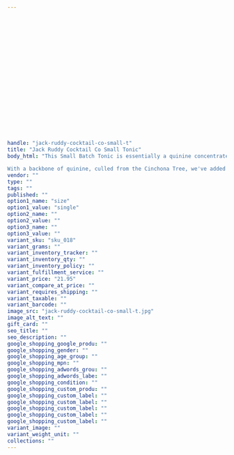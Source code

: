```yaml
---
   
   
   
   
   
   
   
   
   
   
   
   
   
   
   
   
   
   
   
   
handle: "jack-ruddy-cocktail-co-small-t"
title: "Jack Ruddy Cocktail Co Small Tonic"
body_html: "This Small Batch Tonic is essentially a quinine concentrate. It's designed to pair with your favorite Gin or Vodka, and is then stretched with soda water to make a bright, light, refreshing highball.

With a backbone of quinine, culled from the Cinchona Tree, we've added a delicate mix of botanicals, and then sweetened it with real cane sugar; the final product is a complex mixture that introduces a fine bitterness to any cocktail, and a great pairing with the botanicals of the finest Gins in the world."
vendor: ""
type: ""
tags: ""
published: ""
option1_name: "size"
option1_value: "single"
option2_name: ""
option2_value: ""
option3_name: ""
option3_value: ""
variant_sku: "sku_018"
variant_grams: ""
variant_inventory_tracker: ""
variant_inventory_qty: ""
variant_inventory_policy: ""
variant_fulfillment_service: ""
variant_price: "21.95"
variant_compare_at_price: ""
variant_requires_shipping: ""
variant_taxable: ""
variant_barcode: ""
image_src: "jack-ruddy-cocktail-co-small-t.jpg"
image_alt_text: ""
gift_card: ""
seo_title: ""
seo_description: ""
google_shopping_google_produ: ""
google_shopping_gender: ""
google_shopping_age_group: ""
google_shopping_mpn: ""
google_shopping_adwords_grou: ""
google_shopping_adwords_labe: ""
google_shopping_condition: ""
google_shopping_custom_produ: ""
google_shopping_custom_label: ""
google_shopping_custom_label: ""
google_shopping_custom_label: ""
google_shopping_custom_label: ""
google_shopping_custom_label: ""
variant_image: ""
variant_weight_unit: ""
collections: ""
---
```


   
   
   
   
   
   
   
   
   
   
   
   
   
   
   
   
   
   
   
   
   
   
   
   
   
   
   
   
   


